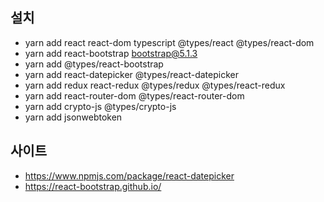 
## 설치
* yarn add react react-dom typescript @types/react @types/react-dom
* yarn add react-bootstrap bootstrap@5.1.3
* yarn add @types/react-bootstrap 
* yarn add react-datepicker @types/react-datepicker
* yarn add redux react-redux @types/redux @types/react-redux
* yarn add react-router-dom @types/react-router-dom
* yarn add crypto-js @types/crypto-js
* yarn add jsonwebtoken

## 사이트
* https://www.npmjs.com/package/react-datepicker
* https://react-bootstrap.github.io/